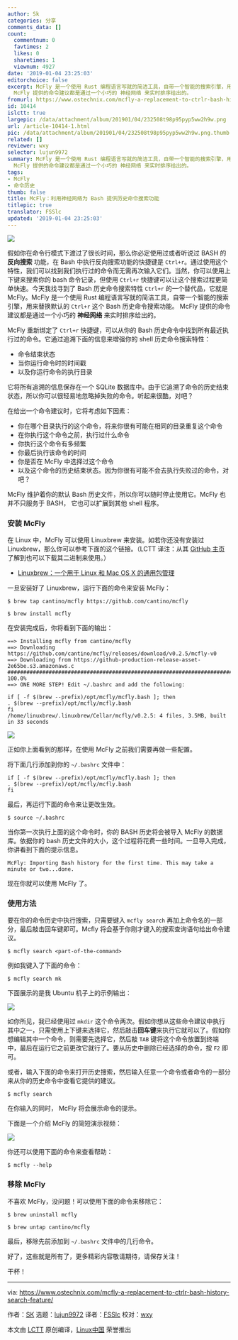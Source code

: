 ```yaml
---
author: Sk
categories: 分享
comments_data: []
count:
  commentnum: 0
  favtimes: 2
  likes: 0
  sharetimes: 1
  viewnum: 4927
date: '2019-01-04 23:25:03'
editorchoice: false
excerpt: McFly 是一个使用 Rust 编程语言写就的简洁工具，自带一个智能的搜索引擎，用来替换默认的 Ctrl+r 这个 Bash 历史命令搜索功能。
  McFly 提供的命令建议都是通过一个小巧的 神经网络 来实时排序给出的。
fromurl: https://www.ostechnix.com/mcfly-a-replacement-to-ctrlr-bash-history-search-feature/
id: 10414
islctt: true
largepic: /data/attachment/album/201901/04/232508t98p95pyp5ww2h9w.png
url: /article-10414-1.html
pic: /data/attachment/album/201901/04/232508t98p95pyp5ww2h9w.png.thumb.jpg
related: []
reviewer: wxy
selector: lujun9972
summary: McFly 是一个使用 Rust 编程语言写就的简洁工具，自带一个智能的搜索引擎，用来替换默认的 Ctrl+r 这个 Bash 历史命令搜索功能。
  McFly 提供的命令建议都是通过一个小巧的 神经网络 来实时排序给出的。
tags:
- McFly
- 命令历史
thumb: false
title: McFly：利用神经网络为 Bash 提供历史命令搜索功能
titlepic: true
translator: FSSlc
updated: '2019-01-04 23:25:03'
---
```


![](/data/attachment/album/201901/04/232508t98p95pyp5ww2h9w.png)


假如你在命令行模式下渡过了很长时间，那么你必定使用过或者听说过 BASH 的 **反向搜索** 功能，在 Bash 中执行反向搜索功能的快捷键是 `Ctrl+r`。通过使用这个特性，我们可以找到我们执行过的命令而无需再次输入它们。当然，你可以使用上下键来搜索你的 bash 命令记录，但使用 `Ctrl+r` 快捷键可以让这个搜索过程更简单快速。今天我找寻到了 Bash 历史命令搜索特性 `Ctrl+r` 的一个替代品，它就是 McFly。McFly 是一个使用 Rust 编程语言写就的简洁工具，自带一个智能的搜索引擎，用来替换默认的 `Ctrl+r` 这个 Bash 历史命令搜索功能。 McFly 提供的命令建议都是通过一个小巧的 **神经网络** 来实时排序给出的。


McFly 重新绑定了 `Ctrl+r` 快捷键，可以从你的 Bash 历史命令中找到所有最近执行过的命令。它通过追溯下面的信息来增强你的 shell 历史命令搜索特性：


* 命令结束状态
* 当你运行命令时的时间戳
* 以及你运行命令的执行目录


它将所有追溯的信息保存在一个 SQLite 数据库中。由于它追溯了命令的历史结束状态，所以你可以很轻易地忽略掉失败的命令。听起来很酷，对吧？


在给出一个命令建议时，它将考虑如下因素：


* 你在哪个目录执行的这个命令，将来你很有可能在相同的目录重复这个命令
* 在你执行这个命令之前，执行过什么命令
* 你执行这个命令有多频繁
* 你最后执行该命令的时间
* 你是否在 McFly 中选择过这个命令
* 以及这个命令的历史结束状态。因为你很有可能不会去执行失败过的命令，对吧？


McFly 维护着你的默认 Bash 历史文件，所以你可以随时停止使用它。McFly 也并不只服务于 BASH， 它也可以扩展到其他 shell 程序。


### 安装 McFly


在 Linux 中，McFly 可以使用 Linuxbrew 来安装。如若你还没有安装过 Linuxbrew，那么你可以参考下面的这个链接。（LCTT 译注：从其 [GitHub 主页](https://github.com/cantino/mcfly)了解到也可以下载其二进制来使用。）


* [Linuxbrew：一个用于 Linux 和 Mac OS X 的通用包管理](https://www.ostechnix.com/linuxbrew-common-package-manager-linux-mac-os-x/)


一旦安装好了 Linuxbrew，运行下面的命令来安装 McFly：



```
$ brew tap cantino/mcfly https://github.com/cantino/mcfly

$ brew install mcfly
```

在安装完成后，你将看到下面的输出：



```
==> Installing mcfly from cantino/mcfly
==> Downloading https://github.com/cantino/mcfly/releases/download/v0.2.5/mcfly-v0
==> Downloading from https://github-production-release-asset-2e65be.s3.amazonaws.c
######################################################################## 100.0%
==> ONE MORE STEP! Edit ~/.bashrc and add the following:

if [ -f $(brew --prefix)/opt/mcfly/mcfly.bash ]; then
. $(brew --prefix)/opt/mcfly/mcfly.bash
fi
/home/linuxbrew/.linuxbrew/Cellar/mcfly/v0.2.5: 4 files, 3.5MB, built in 33 seconds
```

![](/data/attachment/album/201901/04/232509wmt5mvxv602v20nt.png)


正如你上面看到的那样，在使用 McFly 之前我们需要再做一些配置。


将下面几行添加到你的 `~/.bashrc` 文件中：



```
if [ -f $(brew --prefix)/opt/mcfly/mcfly.bash ]; then
. $(brew --prefix)/opt/mcfly/mcfly.bash
fi
```

最后，再运行下面的命令来让更改生效。



```
$ source ~/.bashrc
```

当你第一次执行上面的这个命令时，你的 BASH 历史将会被导入 McFly 的数据库。依据你的 bash 历史文件的大小，这个过程将花费一些时间。一旦导入完成，你讲看到下面的提示信息。



```
McFly: Importing Bash history for the first time. This may take a minute or two...done.
```

现在你就可以使用 McFly 了。


### 使用方法


要在你的命令历史中执行搜索，只需要键入 `mcfly search` 再加上命令名的一部分，最后敲击回车键即可。Mcfly 将会基于你刚才键入的搜索查询语句给出命令建议。



```
$ mcfly search <part-of-the-command>
```

例如我键入了下面的命令：



```
$ mcfly search mk
```

下面展示的是我 Ubuntu 机子上的示例输出：


![](/data/attachment/album/201901/04/232510mdadhqo7wwqohedq.png)


如你所见，我已经使用过 `mkdir` 这个命令两次。假如你想从这些命令建议中执行其中之一，只需使用上下键来选择它，然后敲击**回车键**来执行它就可以了。假如你想编辑其中一个命令，则需要先选择它，然后敲 `TAB` 键将这个命令放置到终端中，最后在运行它之前更改它就行了。要从历史中删除已经选择的命令，按 `F2` 即可。


或者，输入下面的命令来打开历史搜索，然后输入任意一个命令或者命令的一部分来从你的历史命令中查看它提供的建议。



```
$ mcfly search
```

在你输入的同时， McFly 将会展示命令的提示。


下面是一个介绍 McFly 的简短演示视频：


![](/data/attachment/album/201901/04/232533ug12uq2a9qquq282.gif)


你还可以使用下面的命令来查看帮助：



```
$ mcfly --help
```

### 移除 McFly


不喜欢 McFly，没问题！可以使用下面的命令来移除它：



```
$ brew uninstall mcfly

$ brew untap cantino/mcfly
```

最后，移除先前添加到 `~/.bashrc` 文件中的几行命令。


好了，这些就是所有了，更多精彩内容敬请期待，请保存关注！


干杯！




---


via: <https://www.ostechnix.com/mcfly-a-replacement-to-ctrlr-bash-history-search-feature/>


作者：[SK](https://www.ostechnix.com/author/sk/) 选题：[lujun9972](https://github.com/lujun9972) 译者：[FSSlc](https://github.com/FSSlc) 校对：[wxy](https://github.com/wxy)


本文由 [LCTT](https://github.com/LCTT/TranslateProject) 原创编译，[Linux中国](https://linux.cn/) 荣誉推出